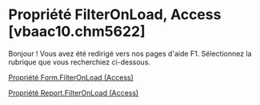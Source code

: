 
# Propriété FilterOnLoad, Access [vbaac10.chm5622]

Bonjour ! Vous avez été redirigé vers nos pages d'aide F1. Sélectionnez la rubrique que vous recherchiez ci-dessous.

[Propriété Form.FilterOnLoad (Access)](http://msdn.microsoft.com/library/546f367f-fbe5-355f-ad48-784ac5f28c8d%28Office.15%29.aspx)

[Propriété Report.FilterOnLoad (Access)](http://msdn.microsoft.com/library/37d0e39d-dfd5-c2b7-e549-9b165a90ceb9%28Office.15%29.aspx)

